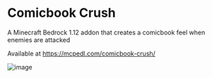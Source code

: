 # Comicbook Crush

A Minecraft Bedrock 1.12 addon that creates a comicbook feel when enemies are attacked

Available at https://mcpedl.com/comicbook-crush/

![image](https://github.com/byAdam/comicbook-crush/assets/6537646/77abba7d-9e26-4241-afaf-10ccfd2b558f)
